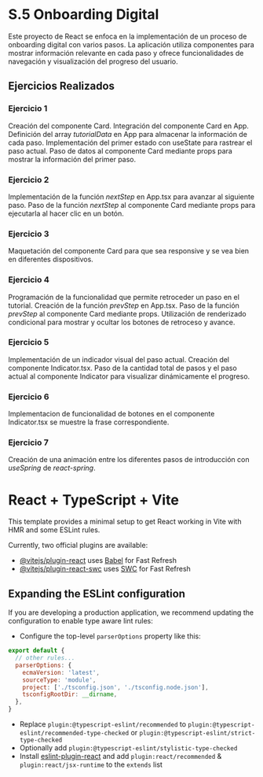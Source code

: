 # S.5 Onboarding Digital
Este proyecto de React se enfoca en la implementación de un proceso de onboarding digital con varios pasos. La aplicación utiliza componentes para mostrar información relevante en cada paso y ofrece funcionalidades de navegación y visualización del progreso del usuario.

## Ejercicios Realizados

### Ejercicio 1
Creación del componente Card.
Integración del componente Card en App.
Definición del array *tutorialData* en App para almacenar la información de cada paso.
Implementación del primer estado con useState para rastrear el paso actual.
Paso de datos al componente Card mediante props para mostrar la información del primer paso.

### Ejercicio 2
Implementación de la función *nextStep* en App.tsx  para avanzar al siguiente paso.
Paso de la función *nextStep* al componente Card mediante props para ejecutarla al hacer clic en un botón.

### Ejercicio 3
Maquetación del componente Card para que sea responsive y se vea bien en diferentes dispositivos.

### Ejercicio 4
Programación de la funcionalidad que permite retroceder un paso en el tutorial.
Creación de la función *prevStep* en App.tsx.
Paso de la función *prevStep* al componente Card mediante props.
Utilización de renderizado condicional para mostrar y ocultar los botones de retroceso y avance.

### Ejercicio 5
Implementación de un indicador visual del paso actual.
Creación del componente Indicator.tsx.
Paso de la cantidad total de pasos y el paso actual al componente Indicator para visualizar dinámicamente el progreso.

### Ejercicio 6
Implementacion de funcionalidad de botones en el componente Indicator.tsx se muestre la frase correspondiente.

### Ejercicio 7
Creación de una animación entre los diferentes pasos de introducción con *useSpring* de *react-spring*.
# React + TypeScript + Vite

This template provides a minimal setup to get React working in Vite with HMR and some ESLint rules.

Currently, two official plugins are available:

- [@vitejs/plugin-react](https://github.com/vitejs/vite-plugin-react/blob/main/packages/plugin-react/README.md) uses [Babel](https://babeljs.io/) for Fast Refresh
- [@vitejs/plugin-react-swc](https://github.com/vitejs/vite-plugin-react-swc) uses [SWC](https://swc.rs/) for Fast Refresh

## Expanding the ESLint configuration

If you are developing a production application, we recommend updating the configuration to enable type aware lint rules:

- Configure the top-level `parserOptions` property like this:

```js
export default {
  // other rules...
  parserOptions: {
    ecmaVersion: 'latest',
    sourceType: 'module',
    project: ['./tsconfig.json', './tsconfig.node.json'],
    tsconfigRootDir: __dirname,
  },
}
```

- Replace `plugin:@typescript-eslint/recommended` to `plugin:@typescript-eslint/recommended-type-checked` or `plugin:@typescript-eslint/strict-type-checked`
- Optionally add `plugin:@typescript-eslint/stylistic-type-checked`
- Install [eslint-plugin-react](https://github.com/jsx-eslint/eslint-plugin-react) and add `plugin:react/recommended` & `plugin:react/jsx-runtime` to the `extends` list

